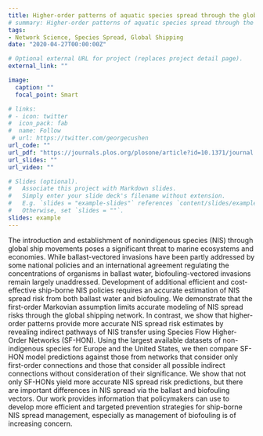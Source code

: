 ```yaml
---
title: Higher-order patterns of aquatic species spread through the global shipping network
# summary: Higher-order patterns of aquatic species spread through the global shipping network
tags:
- Network Science, Species Spread, Global Shipping
date: "2020-04-27T00:00:00Z"

# Optional external URL for project (replaces project detail page).
external_link: ""

image:
  caption: ""
  focal_point: Smart

# links:
# - icon: twitter
#  icon_pack: fab
#  name: Follow
 # url: https://twitter.com/georgecushen
url_code: ""
url_pdf: "https://journals.plos.org/plosone/article?id=10.1371/journal.pone.0220353"
url_slides: ""
url_video: ""

# Slides (optional).
#   Associate this project with Markdown slides.
#   Simply enter your slide deck's filename without extension.
#   E.g. `slides = "example-slides"` references `content/slides/example-slides.md`.
#   Otherwise, set `slides = ""`.
slides: example
---
```


The introduction and establishment of nonindigenous species (NIS) through global ship movements poses a significant threat to marine ecosystems and economies. While ballast-vectored invasions have been partly addressed by some national policies and an international agreement regulating the concentrations of organisms in ballast water, biofouling-vectored invasions remain largely unaddressed. Development of additional efficient and cost-effective ship-borne NIS policies requires an accurate estimation of NIS spread risk from both ballast water and biofouling. We demonstrate that the first-order Markovian assumption limits accurate modeling of NIS spread risks through the global shipping network. In contrast, we show that higher-order patterns provide more accurate NIS spread risk estimates by revealing indirect pathways of NIS transfer using Species Flow Higher-Order Networks (SF-HON).
Using the largest available datasets of non-indigenous species for Europe and the United States, we then compare SF-HON model predictions against those from networks that consider only first-order connections and those that consider all possible indirect connections without consideration of their significance. We show that not only SF-HONs yield more accurate NIS spread risk predictions, but there are important differences in NIS spread via the ballast and biofouling vectors. Our work provides information that policymakers can use to develop more efficient and targeted prevention strategies for ship-borne NIS spread management, especially as management of biofouling is of increasing concern.